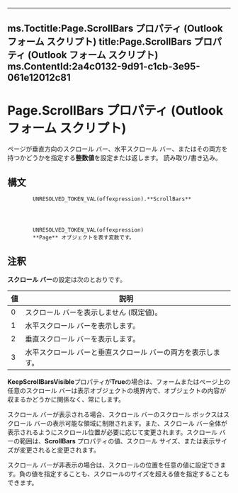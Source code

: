 

---
ms.Toctitle:Page.ScrollBars プロパティ (Outlook フォーム スクリプト)
title:Page.ScrollBars プロパティ (Outlook フォーム スクリプト)
ms.ContentId:2a4c0132-9d91-c1cb-3e95-061e12012c81
---
# Page.ScrollBars プロパティ (Outlook フォーム スクリプト)




ページが垂直方向のスクロール バー、水平スクロール バー、またはその両方を持つかどうかを指定する**整数値**を設定または返します。 読み取り/書き込み。

## 構文

            UNRESOLVED_TOKEN_VAL(offexpression).**ScrollBars**




            UNRESOLVED_TOKEN_VAL(offexpression)
            **Page** オブジェクトを表す変数です。



## 注釈
**スクロール バー**の設定は次のとおりです。

|**値**|**説明**|
|---|---|
|0|スクロール バーを表示しません (既定値)。|
|1|水平スクロール バーを表示します。|
|2|垂直スクロール バーを表示します。|
|3|水平スクロール バーと垂直スクロール バーの両方を表示します。|



**KeepScrollBarsVisible**プロパティが**True**の場合は、フォームまたはページ上の任意のスクロール バーは表示オブジェクトの境界内で、オブジェクトの内容が収まるかどうかに関係なく、常にします。



スクロール バーが表示される場合、スクロール バーのスクロール ボックスはスクロール バーの表示可能な領域に制限されます。また、スクロール バー全体が表示されるようにスクロール位置が必要に応じて変更されます。スクロール バーの範囲は、**ScrollBars** プロパティの値、スクロール サイズ、または表示サイズが変更されると変更されます。



スクロール バーが非表示の場合は、スクロールの位置を任意の値に設定できます。負の値を指定することも、スクロールのサイズを超える値を指定することもできます。




